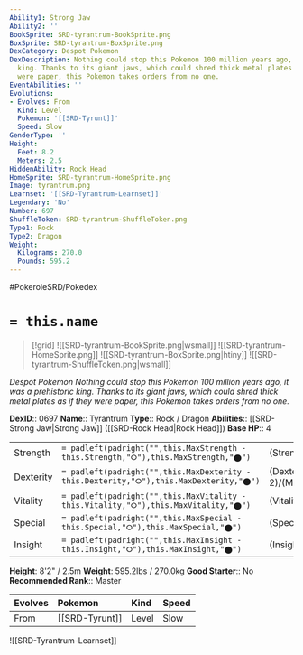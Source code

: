 ```yaml
---
Ability1: Strong Jaw
Ability2: ''
BookSprite: SRD-tyrantrum-BookSprite.png
BoxSprite: SRD-tyrantrum-BoxSprite.png
DexCategory: Despot Pokemon
DexDescription: Nothing could stop this Pokemon 100 million years ago, it was a prehistoric
  king. Thanks to its giant jaws, which could shred thick metal plates as if they
  were paper, this Pokemon takes orders from no one.
EventAbilities: ''
Evolutions:
- Evolves: From
  Kind: Level
  Pokemon: '[[SRD-Tyrunt]]'
  Speed: Slow
GenderType: ''
Height:
  Feet: 8.2
  Meters: 2.5
HiddenAbility: Rock Head
HomeSprite: SRD-tyrantrum-HomeSprite.png
Image: tyrantrum.png
Learnset: '[[SRD-Tyrantrum-Learnset]]'
Legendary: 'No'
Number: 697
ShuffleToken: SRD-tyrantrum-ShuffleToken.png
Type1: Rock
Type2: Dragon
Weight:
  Kilograms: 270.0
  Pounds: 595.2
---
```


#PokeroleSRD/Pokedex

# `= this.name`

> [!grid]
> ![[SRD-tyrantrum-BookSprite.png|wsmall]]
> ![[SRD-tyrantrum-HomeSprite.png]]
> ![[SRD-tyrantrum-BoxSprite.png|htiny]]
> ![[SRD-tyrantrum-ShuffleToken.png|wsmall]]


*Despot Pokemon*
*Nothing could stop this Pokemon 100 million years ago, it was a prehistoric king. Thanks to its giant jaws, which could shred thick metal plates as if they were paper, this Pokemon takes orders from no one.*

**DexID**:: 0697
**Name**:: Tyrantrum
**Type**:: Rock / Dragon
**Abilities**:: [[SRD-Strong Jaw|Strong Jaw]] ([[SRD-Rock Head|Rock Head]])
**Base HP**:: 4

|           |                                                                                        |                                          |
| --------- | -------------------------------------------------------------------------------------- | ---------------------------------------- |
| Strength  | `= padleft(padright("",this.MaxStrength - this.Strength,"⭘"),this.MaxStrength,"⬤")`    | (Strength::3)/(MaxStrength::7)   |
| Dexterity | `= padleft(padright("",this.MaxDexterity - this.Dexterity,"⭘"),this.MaxDexterity,"⬤")` | (Dexterity:: 2)/(MaxDexterity::5) |
| Vitality  | `= padleft(padright("",this.MaxVitality - this.Vitality,"⭘"),this.MaxVitality,"⬤")`    | (Vitality::3)/(MaxVitality::7)   |
| Special   | `= padleft(padright("",this.MaxSpecial - this.Special,"⭘"),this.MaxSpecial,"⬤")`       | (Special::2)/(MaxSpecial::4)     |
| Insight   | `= padleft(padright("",this.MaxInsight - this.Insight,"⭘"),this.MaxInsight,"⬤")`       | (Insight::2)/(MaxInsight::4)     |

**Height**: 8'2" / 2.5m
**Weight**: 595.2lbs / 270.0kg
**Good Starter**:: No
**Recommended Rank**:: Master

| Evolves   | Pokemon        | Kind   | Speed   |
|:----------|:---------------|:-------|:--------|
| From      | [[SRD-Tyrunt]] | Level  | Slow    |

![[SRD-Tyrantrum-Learnset]]